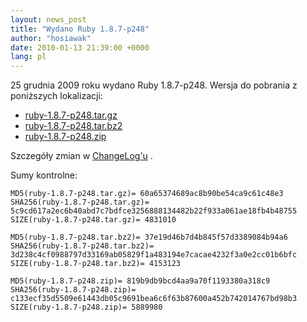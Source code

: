 ```yaml
---
layout: news_post
title: "Wydano Ruby 1.8.7-p248"
author: "hosiawak"
date: 2010-01-13 21:39:00 +0000
lang: pl
---
```


25 grudnia 2009 roku wydano Ruby 1.8.7-p248. Wersja do pobrania z
poniższych lokalizacji:

* [ruby-1.8.7-p248.tar.gz][1]
* [ruby-1.8.7-p248.tar.bz2][2]
* [ruby-1.8.7-p248.zip][3]

Szczegóły zmian w [ChangeLog\'u][4] .

Sumy kontrolne:

    MD5(ruby-1.8.7-p248.tar.gz)= 60a65374689ac8b90be54ca9c61c48e3
    SHA256(ruby-1.8.7-p248.tar.gz)= 5c9cd617a2ec6b40abd7c7bdfce3256888134482b22f933a061ae18fb4b48755
    SIZE(ruby-1.8.7-p248.tar.gz)= 4831010

    MD5(ruby-1.8.7-p248.tar.bz2)= 37e19d46b7d4b845f57d3389084b94a6
    SHA256(ruby-1.8.7-p248.tar.bz2)= 3d238c4cf0988797d33169ab05829f1a483194e7cacae4232f3a0e2cc01b6bfc
    SIZE(ruby-1.8.7-p248.tar.bz2)= 4153123

    MD5(ruby-1.8.7-p248.zip)= 819b9db9bcd4aa9a70f1193380a318c9
    SHA256(ruby-1.8.7-p248.zip)= c133ecf35d5509e61443db05c9691bea6c6f63b87600a452b742014767bd98b3
    SIZE(ruby-1.8.7-p248.zip)= 5889980



[1]: ftp://ftp.ruby-lang.org/pub/ruby/1.8/ruby-1.8.7-p248.tar.gz
[2]: ftp://ftp.ruby-lang.org/pub/ruby/1.8/ruby-1.8.7-p248.tar.bz2
[3]: ftp://ftp.ruby-lang.org/pub/ruby/1.8/ruby-1.8.7-p248.zip
[4]: http://svn.ruby-lang.org/cgi-bin/viewvc.cgi/tags/v1_8_7_248/ChangeLog
